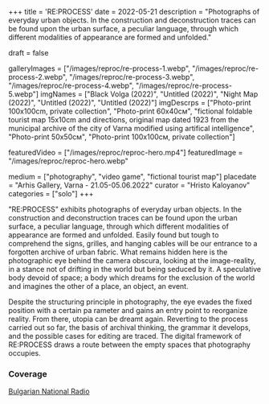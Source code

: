 +++
title = 'RE:PROCESS'
date = 2022-05-21
description = "Photographs of everyday urban objects. In the construction and deconstruction traces can be found upon the urban surface, a peculiar language, through which different modalities of appearance are formed and unfolded."

draft = false

galleryImages = ["/images/reproc/re-process-1.webp", "/images/reproc/re-process-2.webp", "/images/reproc/re-process-3.webp", "/images/reproc/re-process-4.webp", "/images/reproc/re-process-5.webp"]
imgNames = ["Black Volga (2022)", "Untitled (2022)", "Night Map (2022)", "Untitled (2022)", "Untitled (2022)"]
imgDescrps = ["Photo-print 100х100cm, private collection", "Photo-print 60х40см", "fictional foldable tourist map 15x10cm and directions, original map dated 1923 from the municipal archive of the city of Varna modified using artifical intelligence", "Photo-print 50х50см", "Photo-print 100х100см, private collection"]


featuredVideo = ["/images/reproc/reproc-hero.mp4"]
featuredImage = "/images/reproc/reproc-hero.webp"


medium = ["photography", "video game", "fictional tourist map"]
placedate = "Arhis Gallery, Varna - 21.05-05.06.2022"
curator = "Hristo Kaloyanov"
categories = ["solo"]
+++

"RE:PROCESS" exhibits photographs of everyday urban objects. In the construction and deconstruction traces can be found upon the urban surface, a peculiar language, through which different modalities of appearance are formed and unfolded. Easily found but tough tо comprehend the signs, grilles, and hanging cables will be our entrance to a forgotten archive of urban fabric. What remains hidden here is the photographic eye behind the camera obscura, looking at the image-reality, in a stance not of drifting in the world but being seduced by it. A speculative body devoid of space; a body which dreams for the exclusion of the world and imagines the other of a place, an object, an event. 

Despite the structuring principle in photography, the eye evades the fixed position with a certain pa rameter and gains an entry point to reorganize reality. From there, utopia can be dreamt again. Reverting to the process carried out so far, the basis of archival thinking, the grammar it develops, and the possible cases for editing are traced. The digital framework of RE:PROCESS draws a route between the empty spaces that photography occupies.

<!-- add photos of map + its text to your blog and link here -->

### Coverage
[Bulgarian National Radio](https://bnr.bg/varna/post/101649068/izlojbata-reproces-preplita-tradicionnoto-i-abstraktnoto-v-nevijdani-ulichni-fotografii)